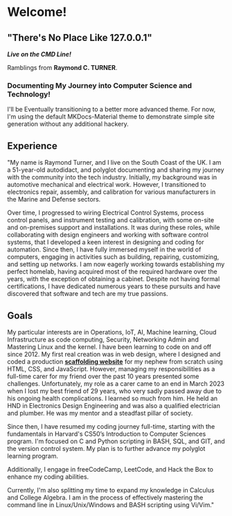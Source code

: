 # Welcome!

## "There's No Place Like 127.0.0.1"

***Live on the CMD Line!***

Ramblings from **Raymond C. TURNER**.

### Documenting My Journey into Computer Science and Technology!
I'll be Eventually transitioning to a better more advanced theme.
For now, I'm using the default MKDocs-Material theme to demonstrate simple site generation without any additional hackery.

## Experience

"My name is Raymond Turner, and I live on the South Coast of the UK. I am a 51-year-old autodidact, and polyglot documenting and sharing my journey with the community into the tech industry. Initially, my background was in automotive mechanical and electrical work. However, I transitioned to electronics repair, assembly, and calibration for various manufacturers in the Marine and Defense sectors.

Over time, I progressed to wiring Electrical Control Systems, process control panels, and instrument testing and calibration, with some on-site and on-premises support and installations. It was during these roles, while collaborating with design engineers and working with software control systems, that I developed a keen interest in designing and coding for automation. Since then, I have fully immersed myself in the world of computers, engaging in activities such as building, repairing, customizing, and setting up networks. I am now eagerly working towards establishing my perfect homelab, having acquired most of the required hardware over the years, with the exception of obtaining a cabinet. Despite not having formal certifications, I have dedicated numerous years to these pursuits and have discovered that software and tech are my true passions.

## Goals

My particular interests are in Operations, IoT, AI, Machine learning, Cloud Infrastructure as code computing, Security, Networking Admin and Mastering Linux and the kernel. I have been learning to code on and off since 2012. My first real creation was in web design, where I designed and coded a production **<a href="https://www.tailoredscaffolding.co.uk/" target="_blank">scaffolding website</a>** for my nephew from scratch using HTML, CSS, and JavaScript. However, managing my responsibilities as a full-time carer for my friend over the past 10 years presented some challenges. Unfortunately, my role as a carer came to an end in March 2023 when I lost my best friend of 29 years, who very sadly passed away due to his ongoing health complications. I learned so much from him. He held an HND in Electronics Design Engineering and was also a qualified electrician and plumber. He was my mentor and a steadfast pillar of society.

Since then, I have resumed my coding journey full-time, starting with the fundamentals in Harvard's CS50’s Introduction to Computer Sciences program. I'm focused on C and Python scripting in BASH, SQL, and GIT, and the version control system. My plan is to further advance my polyglot learning program.

Additionally, I engage in freeCodeCamp, LeetCode, and Hack the Box to enhance my coding abilities.

Currently, I'm also splitting my time to expand my knowledge in Calculus and College Algebra. I am in the process of effectively mastering the command line in Linux/Unix/Windows and BASH scripting using Vi/Vim."